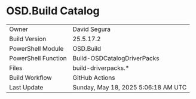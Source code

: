 ﻿# OSD.Build Catalog

| | |
|-|-|
| Owner | David Segura |
| Build Version | 25.5.17.2 |
| PowerShell Module | OSD.Build |
| PowerShell Function | Build-OSDCatalogDriverPacks |
| Files | build-driverpacks.* |
| Build Workflow | GitHub Actions |
| Last Update | Sunday, May 18, 2025 5:06:18 AM UTC |
